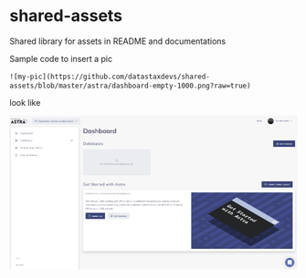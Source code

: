 # shared-assets


Shared library for assets in README and documentations

Sample code to insert a pic

```
![my-pic](https://github.com/datastaxdevs/shared-assets/blob/master/astra/dashboard-empty-1000.png?raw=true)
```

look like

![my-pic](https://github.com/datastaxdevs/shared-assets/blob/master/astra/dashboard-empty-1000.png?raw=true)

